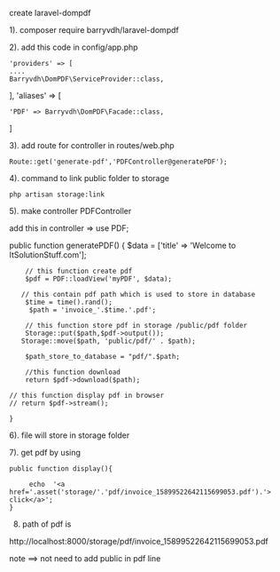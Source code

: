 create  laravel-dompdf

1).  composer require barryvdh/laravel-dompdf

2). add this code in config/app.php

	'providers' => [
	....
	Barryvdh\DomPDF\ServiceProvider::class,
],
'aliases' => [

	'PDF' => Barryvdh\DomPDF\Facade::class,
]

3). add route for controller in  routes/web.php

	Route::get('generate-pdf','PDFController@generatePDF');

4). command to link public folder to storage

	php artisan storage:link

5). make controller  PDFController 

  add this in controller => use PDF;

   public function generatePDF()
    {
        $data = ['title' => 'Welcome to ItSolutionStuff.com'];

        // this function create pdf 
        $pdf = PDF::loadView('myPDF', $data);
        
       // this contain pdf path which is used to store in database
        $time = time().rand();
         $path = 'invoice_'.$time.'.pdf';

        // this function store pdf in storage /public/pdf folder
        Storage::put($path,$pdf->output());
       Storage::move($path, 'public/pdf/' . $path);

        $path_store_to_database = "pdf/".$path;

      	//this function download 
		return $pdf->download($path);

    // this function display pdf in browser
    // return $pdf->stream();
       
    }


6). file will store in storage folder


7). get pdf by using

 	public function display(){

  		 echo  '<a href='.asset('storage/'.'pdf/invoice_15899522642115699053.pdf').'> click</a>';
    }

8. path of pdf is 

  http://localhost:8000/storage/pdf/invoice_15899522642115699053.pdf



note ==> not need to add  public  in pdf line 
